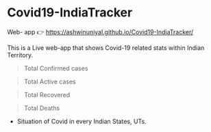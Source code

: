 # Covid19-IndiaTracker

Web- app 👉 https://ashwinuniyal.github.io/Covid19-IndiaTracker/

This is a Live web-app that shows Covid-19 related stats within Indian Territory. 
>Total Confirmed cases

>Total Active cases

>Total Recovered

>Total Deaths 

* Situation of Covid in every Indian States, UTs.

